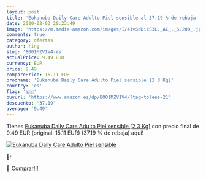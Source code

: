 ```yaml
---
layout: post
title: 'Eukanuba Daily Care Adulto Piel sensible al 37.19 % de rebaja'
date: 2020-02-03 20:23:49
image: 'https://m.media-amazon.com/images/I/41vSdDicS3L._AC_._SL200_.jpg'
comments: true
category: ofertas
author: ring
slug: 'B001MZV1V4-es'
actualPrice: 9.49 EUR
currency: EUR
price: 9.49
comparePrice: 15.11 EUR
prodname: 'Eukanuba Daily Care Adulto Piel sensible [2 3 Kg]'
country: 'es'
flag: '🇪🇸'
buyurl: 'https://www.amazon.es/dp/B001MZV1V4/?tag=tolees-21'
descuento: '37.19'
average: '9.49'
---
```


Tienes [Eukanuba Daily Care Adulto Piel sensible [2 3 Kg]](https://www.amazon.es/dp/B001MZV1V4/?tag=tolees-21) con precio final de  9.49 EUR (original: 15.11 EUR) (37.19 %  de rebaja) aqui!

[![Eukanuba Daily Care Adulto Piel sensible](https://m.media-amazon.com/images/I/41vSdDicS3L._AC_._SL200_.jpg)](https://www.amazon.es/dp/B001MZV1V4/?tag=tolees-21)

🔎:


[🛒 Comprar!!!](https://www.amazon.es/dp/B001MZV1V4/?tag=tolees-21)
